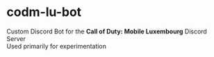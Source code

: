 # codm-lu-bot

Custom Discord Bot for the **Call of Duty: Mobile Luxembourg** Discord Server \
Used primarily for experimentation

